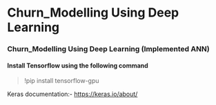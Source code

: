 # Churn_Modelling Using Deep Learning

### Churn_Modelling Using Deep Learning (Implemented ANN)
#### Install Tensorflow using the following command
   > !pip install tensorflow-gpu

Keras documentation:- https://keras.io/about/
